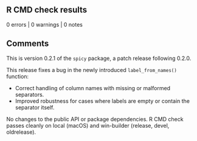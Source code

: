 ## R CMD check results

0 errors | 0 warnings | 0 notes

## Comments

This is version 0.2.1 of the `spicy` package, a patch release following 0.2.0.

This release fixes a bug in the newly introduced `label_from_names()` function:

* Correct handling of column names with missing or malformed separators.
* Improved robustness for cases where labels are empty or contain the separator itself.

No changes to the public API or package dependencies.
R CMD check passes cleanly on local (macOS) and win-builder (release, devel, oldrelease).
